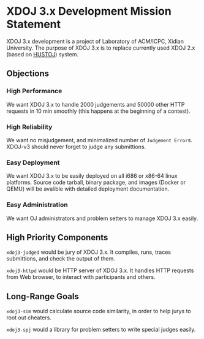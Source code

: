 # XDOJ 3.x Development Mission Statement

XDOJ 3.x development is a project of Laboratory of ACM/ICPC,
Xidian University. The purpose of XDOJ 3.x is to replace currently
used XDOJ 2.x (based on [HUSTOJ](https://github.com/zhblue/hustoj))
system.

## Objections

### High Performance

We want XDOJ 3.x to handle 2000 judgements and 50000 other HTTP
requests in 10 min smoothly (this happens at the beginning of a
contest).

### High Reliability

We want no misjudgement, and minimalized number of `Judgement Error`s.
XDOJ-v3 should never forget to judge any submittions.

### Easy Deployment

We want XDOJ 3.x to be easily deployed on all i686 or x86-64 linux
platforms. Source code tarball, binary package, and images (Docker
or QEMU) will be avalible with detailed deployment documentation.

### Easy Administration

We want OJ administrators and problem setters to manage XDOJ 3.x
easily.

## High Priority Components

`xdoj3-judged` would be jury of XDOJ 3.x. It compiles, runs, traces
submittions, and check the output of them.

`xdoj3-httpd` would be HTTP server of XDOJ 3.x. It handles HTTP requests
from Web browser, to interact with participants and others.

## Long-Range Goals

`xdoj3-sim` would calculate source code similarity, in order to help
jurys to root out cheaters.

`xdoj3-spj` would a library for problem setters to write special judges
easily.
